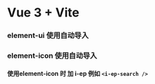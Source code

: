 
 # Vue 3 + Vite

### element-ui 使用自动导入
### element-icon 使用自动导入 
####  使用element-icon 时 加 i-ep  例如 ```<i-ep-search />``` 
 

